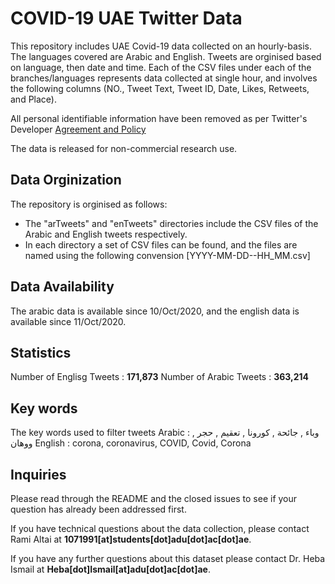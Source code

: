 # COVID-19 UAE Twitter Data
 
This repository includes UAE Covid-19 data collected on an hourly-basis. The languages covered are Arabic and English. Tweets are orginised based on language, then date and time. Each of the CSV files under each of the branches/languages represents data collected at single hour, and involves the following columns (NO., Tweet Text, Tweet ID, Date, Likes, Retweets, and Place). 

All personal identifiable information have been removed as per Twitter's Developer [Agreement and Policy](https://developer.twitter.com/en/developer-terms/agreement-and-policy)

The data is released for non-commercial research use.

## Data Orginization

The repository is orginised as follows:
* The "arTweets" and "enTweets" directories include the CSV files of the Arabic and English tweets respectively.
* In each directory a set of CSV files can be found, and the files are named using the following convension [YYYY-MM-DD--HH_MM.csv]

## Data Availability

The arabic data is available since 10/Oct/2020, and the english data is available since 11/Oct/2020. 

## Statistics 

Number of Englisg Tweets : **171,873**
Number of Arabic Tweets : **363,214**

## Key words 

The key words used to filter tweets
Arabic : وباء , جائحة , كورونا , تعقيم , حجر , ووهان 
English : corona, coronavirus, COVID, Covid, Corona

## Inquiries

Please read through the README and the closed issues to see if your question has already been addressed first. 

If you have technical questions about the data collection, please contact Rami Altai at **1071991[at]students[dot]adu[dot]ac[dot]ae**.

If you have any further questions about this dataset please contact Dr. Heba Ismail at **Heba[dot]Ismail[at]adu[dot]ac[dot]ae**.
